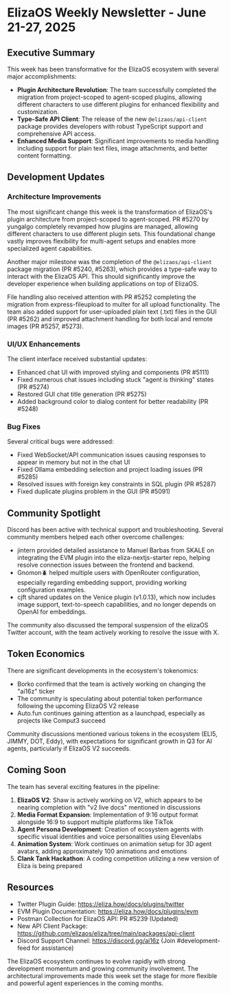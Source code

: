 # ElizaOS Weekly Newsletter - June 21-27, 2025

## Executive Summary

This week has been transformative for the ElizaOS ecosystem with several major accomplishments:

- **Plugin Architecture Revolution**: The team successfully completed the migration from project-scoped to agent-scoped plugins, allowing different characters to use different plugins for enhanced flexibility and customization.
- **Type-Safe API Client**: The release of the new `@elizaos/api-client` package provides developers with robust TypeScript support and comprehensive API access.
- **Enhanced Media Support**: Significant improvements to media handling including support for plain text files, image attachments, and better content formatting.

## Development Updates

### Architecture Improvements

The most significant change this week is the transformation of ElizaOS's plugin architecture from project-scoped to agent-scoped. PR #5270 by yungalgo completely revamped how plugins are managed, allowing different characters to use different plugin sets. This foundational change vastly improves flexibility for multi-agent setups and enables more specialized agent capabilities.

Another major milestone was the completion of the `@elizaos/api-client` package migration (PR #5240, #5263), which provides a type-safe way to interact with the ElizaOS API. This should significantly improve the developer experience when building applications on top of ElizaOS.

File handling also received attention with PR #5252 completing the migration from express-fileupload to multer for all upload functionality. The team also added support for user-uploaded plain text (.txt) files in the GUI (PR #5262) and improved attachment handling for both local and remote images (PR #5257, #5273).

### UI/UX Enhancements

The client interface received substantial updates:
- Enhanced chat UI with improved styling and components (PR #5111)
- Fixed numerous chat issues including stuck "agent is thinking" states (PR #5274)
- Restored GUI chat title generation (PR #5275)
- Added background color to dialog content for better readability (PR #5248)

### Bug Fixes

Several critical bugs were addressed:
- Fixed WebSocket/API communication issues causing responses to appear in memory but not in the chat UI
- Fixed Ollama embedding selection and project loading issues (PR #5285)
- Resolved issues with foreign key constraints in SQL plugin (PR #5287)
- Fixed duplicate plugins problem in the GUI (PR #5091)

## Community Spotlight

Discord has been active with technical support and troubleshooting. Several community members helped each other overcome challenges:

- jintern provided detailed assistance to Manuel Barbas from SKALE on integrating the EVM plugin into the eliza-nextjs-starter repo, helping resolve connection issues between the frontend and backend.
- Gnomon🪲 helped multiple users with OpenRouter configuration, especially regarding embedding support, providing working configuration examples.
- cjft shared updates on the Venice plugin (v1.0.13), which now includes image support, text-to-speech capabilities, and no longer depends on OpenAI for embeddings.

The community also discussed the temporal suspension of the elizaOS Twitter account, with the team actively working to resolve the issue with X.

## Token Economics

There are significant developments in the ecosystem's tokenomics:

- Borko confirmed that the team is actively working on changing the "ai16z" ticker
- The community is speculating about potential token performance following the upcoming ElizaOS V2 release
- Auto.fun continues gaining attention as a launchpad, especially as projects like Comput3 succeed

Community discussions mentioned various tokens in the ecosystem (ELI5, JIMMY, DOT, Eddy), with expectations for significant growth in Q3 for AI agents, particularly if ElizaOS V2 succeeds.

## Coming Soon

The team has several exciting features in the pipeline:

1. **ElizaOS V2**: Shaw is actively working on V2, which appears to be nearing completion with "v2 live docs" mentioned in discussions
2. **Media Format Expansion**: Implementation of 9:16 output format alongside 16:9 to support multiple platforms like TikTok
3. **Agent Persona Development**: Creation of ecosystem agents with specific visual identities and voice personalities using Elevenlabs
4. **Animation System**: Work continues on animation setup for 3D agent avatars, adding approximately 100 animations and emotions
5. **Clank Tank Hackathon**: A coding competition utilizing a new version of Eliza is being prepared

## Resources

- Twitter Plugin Guide: https://eliza.how/docs/plugins/twitter
- EVM Plugin Documentation: https://eliza.how/docs/plugins/evm
- Postman Collection for ElizaOS API: PR #5239 (Updated)
- New API Client Package: https://github.com/elizaos/eliza/tree/main/packages/api-client
- Discord Support Channel: https://discord.gg/ai16z (Join #development-feed for assistance)

The ElizaOS ecosystem continues to evolve rapidly with strong development momentum and growing community involvement. The architectural improvements made this week set the stage for more flexible and powerful agent experiences in the coming months.
